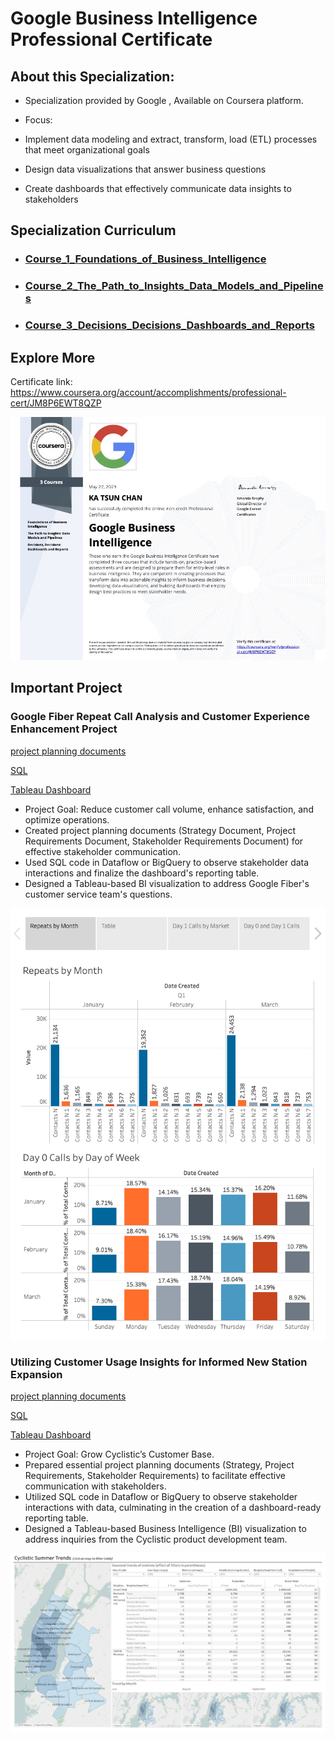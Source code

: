 # Google Business Intelligence Professional Certificate
 
## About this Specialization:

+ Specialization provided by Google , Available on Coursera platform.

+ Focus:
 + Implement data modeling and extract, transform, load (ETL) processes that meet organizational goals 
 + Design data visualizations that answer business questions
 + Create dashboards that effectively communicate data insights to stakeholders




## Specialization Curriculum
+ ### [Course_1_Foundations_of_Business_Intelligence](https://github.com/ktchan33GBC/Google-Business-Intelligence-Professional-Certificate/tree/main/Course_1_Foundations_of_Business_Intelligence)
+ ### [Course_2_The_Path_to_Insights_Data_Models_and_Pipelines](https://github.com/ktchan33GBC/Google-Business-Intelligence-Professional-Certificate/tree/main/Course_2_The_Path_to_Insights_Data_Models_and_Pipelines)
+ ### [Course_3_Decisions_Decisions_Dashboards_and_Reports](https://github.com/ktchan33GBC/Google-Business-Intelligence-Professional-Certificate/tree/main/Course_3_Decisions_Decisions_Dashboards_and_Reports)




## Explore More
Certificate link: https://www.coursera.org/account/accomplishments/professional-cert/JM8P6EWT8QZP

![Certificate](https://github.com/ktchan33GBC/Google-Business-Intelligence-Professional-Certificate/blob/main/img/Specialization_Certificate_Coursera_Google_Business_Intelligence_Professional_Certificate.jpg)

<!-- USAGE EXAMPLES -->

## Important Project


### Google Fiber Repeat Call Analysis and Customer Experience Enhancement Project

[project planning documents](https://github.com/ktchan33GBC/Google-Business-Intelligence-Professional-Certificate/tree/main/Course_1_Foundations_of_Business_Intelligence/Proj_Google_Fiber_Part1)

[SQL](https://github.com/ktchan33GBC/Google-Business-Intelligence-Professional-Certificate/tree/main/Course_2_The_Path_to_Insights_Data_Models_and_Pipelines/Proj_Google_Fiber_Part2)

[Tableau Dashboard](https://public.tableau.com/views/GoogleBusinessIntelligenceCertificateGoogleFiber_16949002141000/RepeatCalls?:language=en-US&:display_count=n&:origin=viz_share_link)

+ Project Goal: Reduce customer call volume, enhance satisfaction, and optimize operations.
+ Created project planning documents (Strategy Document, Project Requirements Document, Stakeholder Requirements Document) for effective stakeholder communication.
+ Used SQL code in Dataflow or BigQuery to observe stakeholder data interactions and finalize the dashboard's reporting table.
+ Designed a Tableau-based BI visualization to address Google Fiber's customer service team's questions.


![Result](https://github.com/ktchan33GBC/Google-Business-Intelligence-Professional-Certificate/blob/main/img/result_google_fiber_tableau.png)




### Utilizing Customer Usage Insights for Informed New Station Expansion

[project planning documents](https://github.com/ktchan33GBC/Google-Business-Intelligence-Professional-Certificate/tree/main/Course_1_Foundations_of_Business_Intelligence/Proj_Google_Fiber_Part1)

[SQL](https://github.com/ktchan33GBC/Google-Business-Intelligence-Professional-Certificate/tree/main/Course_2_The_Path_to_Insights_Data_Models_and_Pipelines/Proj_Google_Fiber_Part2)

[Tableau Dashboard](https://public.tableau.com/views/GoogleBusinessIntelligenceCertificateGoogleFiber_16949002141000/RepeatCalls?:language=en-US&:display_count=n&:origin=viz_share_link)



+ Project Goal: Grow Cyclistic’s Customer Base.
+ Prepared essential project planning documents (Strategy, Project Requirements, Stakeholder Requirements) to facilitate effective communication with stakeholders.
+ Utilized SQL code in Dataflow or BigQuery to observe stakeholder interactions with data, culminating in the creation of a dashboard-ready reporting table.
+ Designed a Tableau-based Business Intelligence (BI) visualization to address inquiries from the Cyclistic product development team.


![Result](https://github.com/ktchan33GBC/Google-Business-Intelligence-Professional-Certificate/blob/main/img/result_cyclistic_tableau.png)
